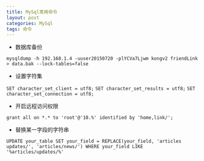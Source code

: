 ```yaml
---
title: MySql常用命令
layout: post
categories: MySql
tags: 命令
---
```


* 数据库备份

`mysqldump -h 192.168.1.4 -uuser20150720 -plYCVa7Ljwm kongv2 friendLink > data.bak --lock-tables=false`
	
* 设置字符集

`SET character_set_client = utf8;`
`SET character_set_results = utf8;`
`SET character_set_connection = utf8;`
	
* 开启远程访问权限

`grant all on *.* to 'root'@'10.%' identified by 'home,link/';`
	
* 替换某一字段的字符串

`UPDATE your_table SET your_field = REPLACE(your_field, 'articles updates/', 'articles/news/') WHERE your_field LIKE '%articles/updates/%'`